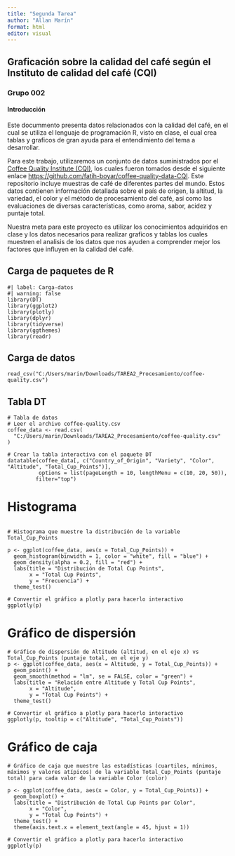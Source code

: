 ```yaml
---
title: "Segunda Tarea"
author: "Allan Marín"
format: html
editor: visual
---
```


## Graficación sobre la calidad del café según el Instituto de calidad del café (CQI)

### Grupo 002

#### Introducción

Este docummento presenta datos relacionados con la calidad del café, en el cual se utiliza el lenguaje de programación R, visto en clase, el cual crea tablas y graficos de gran ayuda para el entendimiento del tema a desarrollar.

Para este trabajo, utilizaremos un conjunto de datos suministrados por el [Coffee Quality Institute (CQI)](https://github.com/fatih-boyar/coffee-quality-data-CQI), los cuales fueron tomados desde el siguiente enlace https://github.com/fatih-boyar/coffee-quality-data-CQI. Este repositorio incluye muestras de café de diferentes partes del mundo. Estos datos contienen información detallada sobre el país de origen, la altitud, la variedad, el color y el método de procesamiento del café, así como las evaluaciones de diversas características, como aroma, sabor, acidez y puntaje total.

Nuestra meta para este proyecto es utilizar los conocimientos adquiridos en clase y los datos necesarios para realizar graficos y tablas los cuales muestren el analisis de los datos que nos ayuden a comprender mejor los factores que influyen en la calidad del café.

## Carga de paquetes de R

```{r}
#| label: Carga-datos
#| warning: false
library(DT)
library(ggplot2)
library(plotly)
library(dplyr)
library(tidyverse)
library(ggthemes)
library(readr)
```

## Carga de datos

```{r}
read_csv("C:/Users/marin/Downloads/TAREA2_Procesamiento/coffee-quality.csv")
```

## Tabla DT

```{r}
# Tabla de datos
# Leer el archivo coffee-quality.csv 
coffee_data <- read.csv(
  "C:/Users/marin/Downloads/TAREA2_Procesamiento/coffee-quality.csv"
)

# Crear la tabla interactiva con el paquete DT
datatable(coffee_data[, c("Country_of_Origin", "Variety", "Color", "Altitude", "Total_Cup_Points")],
          options = list(pageLength = 10, lengthMenu = c(10, 20, 50)),
         filter="top")
```

# Histograma

```{r}

# Histograma que muestre la distribución de la variable Total_Cup_Points

p <- ggplot(coffee_data, aes(x = Total_Cup_Points)) +
  geom_histogram(binwidth = 1, color = "white", fill = "blue") +
  geom_density(alpha = 0.2, fill = "red") +
  labs(title = "Distribución de Total Cup Points",
       x = "Total Cup Points",
       y = "Frecuencia") +
  theme_test()

# Convertir el gráfico a plotly para hacerlo interactivo
ggplotly(p)

```

# Gráfico de dispersión

```{r}
# Gráfico de dispersión de Altitude (altitud, en el eje x) vs Total_Cup_Points (puntaje total, en el eje y)
p <- ggplot(coffee_data, aes(x = Altitude, y = Total_Cup_Points)) +
  geom_point() +
  geom_smooth(method = "lm", se = FALSE, color = "green") +
  labs(title = "Relación entre Altitude y Total Cup Points",
       x = "Altitude",
       y = "Total Cup Points") +
  theme_test()

# Convertir el gráfico a plotly para hacerlo interactivo
ggplotly(p, tooltip = c("Altitude", "Total_Cup_Points"))

```

# Gráfico de caja

```{r}
# Gráfico de caja que muestre las estadísticas (cuartiles, mínimos, máximos y valores atípicos) de la variable Total_Cup_Points (puntaje total) para cada valor de la variable Color (color)

p <- ggplot(coffee_data, aes(x = Color, y = Total_Cup_Points)) +
  geom_boxplot() +
  labs(title = "Distribución de Total Cup Points por Color",
       x = "Color",
       y = "Total Cup Points") +
  theme_test() +
  theme(axis.text.x = element_text(angle = 45, hjust = 1))

# Convertir el gráfico a plotly para hacerlo interactivo
ggplotly(p)

```
